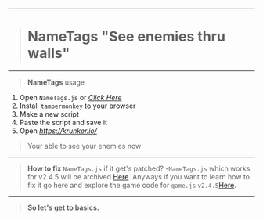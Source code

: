 __________________________________
># NameTags "See enemies thru walls"
__________________________________
>**NameTags** usage
1. Open `NameTags.js` or *[Click Here](https://raw.githubusercontent.com/ZaResX/KrunkerZares/master/TamperMonkey/SeeNameTags/NameTags.js)*
2. Install `tampermonkey` to your browser
3. Make a new script
4. Paste the script and save it
5. Open *https://krunker.io/*
>Your able to see your enemies now
__________________________________
>**How to fix** `NameTags.js` if it get's patched?
>-`NameTags.js` which works for v2.4.5 will be archived [Here](https://github.com/ZaResX/KrunkerZares/releases/download/2.4.5.0/NameTags.js). Anyways if you want to learn how to fix it go here and explore the game code for `game.js` `v2.4.5`[Here](https://github.com/ZaResX/KrunkerZares/blob/master/explore/game.js/version/2.4.5.js). 
__________________________________
> **So let's get to basics.**

